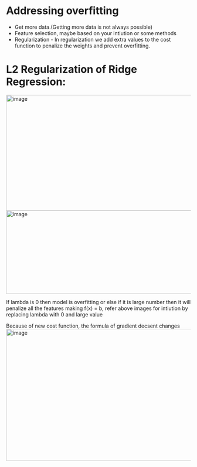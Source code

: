 # Addressing overfitting

- Get more data.(Getting more data is not always possible)
- Feature selection, maybe based on your intiution or some methods
- Regularization -  In regularization we add extra values to the cost function to penalize the weights and prevent overfitting.


# L2 Regularization of Ridge Regression:

<img width="1033" height="315" alt="image" src="https://github.com/user-attachments/assets/44892091-8706-4d51-8097-4430a83fbb25" />

<img width="811" height="228" alt="image" src="https://github.com/user-attachments/assets/e9375785-00bf-4416-9c82-49005a5d5cdb" />


If lambda is 0 then model is overfitting or else if it is large number then it will penalize all the features making f(x) = b, refer above images for intiution by replacing lambda with 0 and large value

Because of new cost function, the formula of gradient decsent changes
<img width="789" height="360" alt="image" src="https://github.com/user-attachments/assets/2c13c7e9-6161-4759-95cd-08f97bf63347" />
